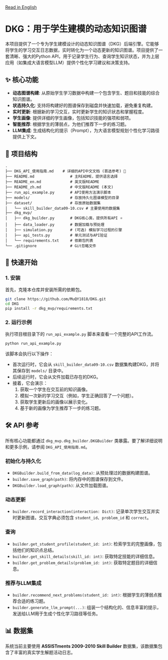 [Read in English](./README_en.md)

# DKG：用于学生建模的动态知识图谱

本项目提供了一个专为学生建模设计的动态知识图谱（DKG）后端引擎。它能够将学生的学习交互日志数据，实时转化为一个动态更新的知识图谱。项目提供了一套清晰、强大的Python API，用于记录学生行为、查询学生知识状态，并为上层应用（如集成大语言模型LLM）提供个性化学习建议和决策支持。

## ✨ 核心功能

- **动态图谱构建**: 从原始学生学习数据中构建一个包含学生、题目和技能的综合知识图谱。
- **状态持久化**: 支持将构建好的图谱保存到磁盘并快速加载，避免重复构建。
- **实时更新**: 根据新的学习交互，实时更新学生的知识状态和掌握程度。
- **学生画像**: 提供详细的学生画像，包括知识技能的强项和弱项。
- **智能推荐**: 根据学生的薄弱点，为他们推荐下一步的练习题。
- **LLM集成**: 生成结构化的提示（Prompt），为大语言模型规划个性化学习路径提供上下文。

## 📂 项目结构

```
.
├── DKG_API_使用指南.md    # 详细的API中文文档 (首选参考) 🌟
├── README.md                # 主README，提供语言选择
├── README_en.md             # 英文版README
├── README_zh.md             # 中文版README (本文)
├── run_api_example.py       # API使用方法演示脚本
├── models/                  # 存放持久化图谱模型的目录
├── dataset/                 # 存放原始数据集
│   └── skill_builder_data09-10.csv # 主要使用的数据集
├── dkg_mvp/
│   ├── dkg_builder.py       # DKG核心类，提供所有API ⭐
│   ├── data_loader.py       # 数据加载与预处理
│   ├── simulation.py        # (可选) 模拟学习过程的引擎
│   ├── api_tests.py         # 单元测试与API验证
│   └── requirements.txt     # 依赖包列表
└── .gitignore               # Git忽略文件
```

## 🚀 快速开始

### 1. 安装

首先，克隆本仓库并安装所需的依赖包。

```bash
git clone https://github.com/MuQY1818/DKG.git
cd DKG
pip install -r dkg_mvp/requirements.txt
```

### 2. 运行示例

执行项目根目录下的 `run_api_example.py` 脚本来查看一个完整的API工作流。

```bash
python run_api_example.py
```

该脚本会执行以下操作：
- 首次运行时，它会从 `skill_builder_data09-10.csv` 数据集构建DKG，并将其保存到 `models/` 目录中。
- 后续运行时，它会从文件加载已存在的DKG。
- 接着，它会演示：
    1.  获取一个学生在交互前的知识画像。
    2.  模拟一次新的学习交互（例如，学生正确回答了一个问题）。
    3.  获取学生更新后的画像以展示变化。
    4.  基于新的画像为学生推荐下一步的练习题。

## 🛠️ API 参考

所有核心功能都通过 `dkg_mvp.dkg_builder.DKGBuilder` 类暴露。要了解详细说明和更多示例，请参阅 `DKG_API_使用指南.md`。

### 初始化与持久化

- `DKGBuilder.build_from_data(log_data)`: 从预处理过的数据构建图谱。
- `builder.save_graph(path)`: 将内存中的图谱保存到文件。
- `DKGBuilder.load_graph(path)`: 从文件加载图谱。

### 动态更新

- `builder.record_interaction(interaction: Dict)`: 记录单次学生交互并实时更新图谱。交互字典必须包含 `student_id`、`problem_id` 和 `correct`。

### 查询

- `builder.get_student_profile(student_id: int)`: 检索学生的完整画像，包括他们的知识点总结。
- `builder.get_skill_details(skill_id: int)`: 获取特定技能的详细信息。
- `builder.get_problem_details(problem_id: int)`: 获取特定题目的详细信息。

### 推荐与LLM集成

- `builder.recommend_next_problems(student_id: int)`: 根据学生的薄弱点推荐合适的练习题。
- `builder.generate_llm_prompt(...)`: 组装一个结构化的、信息丰富的提示，发送给LLM用于生成个性化学习路径等任务。

## 📊 数据集

系统当前主要使用 **ASSISTments 2009-2010 Skill Builder** 数据集，该数据集包含了丰富的真实学生解题活动日志。 